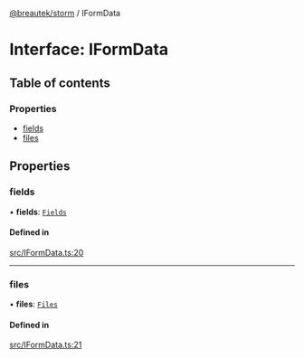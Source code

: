 [@breautek/storm](../README.md) / IFormData

# Interface: IFormData

## Table of contents

### Properties

- [fields](IFormData.md#fields)
- [files](IFormData.md#files)

## Properties

### fields

• **fields**: [`Fields`](formidable.Fields.md)

#### Defined in

[src/IFormData.ts:20](https://github.com/breautek/storm/blob/3dcafe4/src/IFormData.ts#L20)

___

### files

• **files**: [`Files`](formidable.Files.md)

#### Defined in

[src/IFormData.ts:21](https://github.com/breautek/storm/blob/3dcafe4/src/IFormData.ts#L21)
